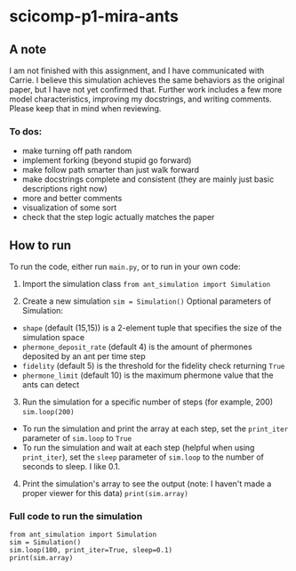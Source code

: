 # scicomp-p1-mira-ants

## A note
I am not finished with this assignment, and I have communicated with Carrie. I believe this simulation achieves the same behaviors as the original paper, but I have not yet confirmed that. Further work includes a few more model characteristics, improving my docstrings, and writing comments. Please keep that in mind when reviewing.

### To dos:
- make turning off path random
- implement forking (beyond stupid go forward)
- make follow path smarter than just walk forward
- make docstrings complete and consistent (they are mainly just basic descriptions right now)
- more and better comments
- visualization of some sort
- check that the step logic actually matches the paper

## How to run

To run the code, either run `main.py`, or to run in your own code:

1. Import the simulation class
`from ant_simulation import Simulation`

2. Create a new simulation
`sim = Simulation()`
Optional parameters of Simulation:
- `shape` (default (15,15)) is a 2-element tuple that specifies the size of the simulation space
- `phermone_deposit_rate` (default 4) is the amount of phermones deposited by an ant per time step
- `fidelity` (default 5) is the threshold for the fidelity check returning `True`
- `phermone_limit` (default 10) is the maximum phermone value that the ants can detect

3. Run the simulation for a specific number of steps (for example, 200)
`sim.loop(200)`

- To run the simulation and print the array at each step, set the `print_iter` parameter of `sim.loop` to `True`
- To run the simulation and wait at each step (helpful when using `print_iter`), set the `sleep` parameter of `sim.loop` to the number of seconds to sleep. I like 0.1.

4. Print the simulation's array to see the output (note: I haven't made a proper viewer for this data)
`print(sim.array)`

### Full code to run the simulation

```
from ant_simulation import Simulation
sim = Simulation()
sim.loop(100, print_iter=True, sleep=0.1)
print(sim.array)
```